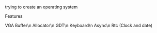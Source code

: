 trying to create an operating system

Features

VGA Buffer\n
Allocator\n
GDT\n
Keyboard\n
Async\n
Rtc (Clock and date)
